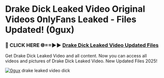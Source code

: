 # Drake Dick Leaked Video Original Videos 0nlyFans Leaked - Files Updated! (0gux)

<h3>🔴 CLICK HERE 🌐==►► <a href="https://best4dudes.click/HH4t6V" rel="nofollow">Drake Dick Leaked Video Updated Files</a></h3>

Get Drake Dick Leaked Video and all content. Now you can access all videos and pictures of Drake Dick Leaked Video. New Updated Files 2025!

[![0gux](https://github.com/user-attachments/assets/8c521d6e-e6e3-4a75-9320-d58ab9d79d5b)](https://best4dudes.click/HH4t6V)
drake leaked video dick